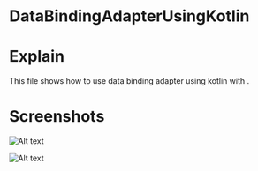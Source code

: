# DataBindingAdapterUsingKotlin

# Explain 
This file shows how to use data binding adapter using kotlin with .

# Screenshots

![Alt text](https://firebasestorage.googleapis.com/v0/b/recalcerview.appspot.com/o/Screenshot_20220406-125704_dataBindingAdapter%5B1%5D.jpg?alt=media&token=e6ecd3f0-4988-46d5-a0eb-651ef7ff491d)

![Alt text](https://firebasestorage.googleapis.com/v0/b/recalcerview.appspot.com/o/Screenshot_20220406-125659_dataBindingAdapter%5B1%5D.jpg?alt=media&token=fa2bdb5f-bf5e-4d34-8f57-f63d09a61754) 


